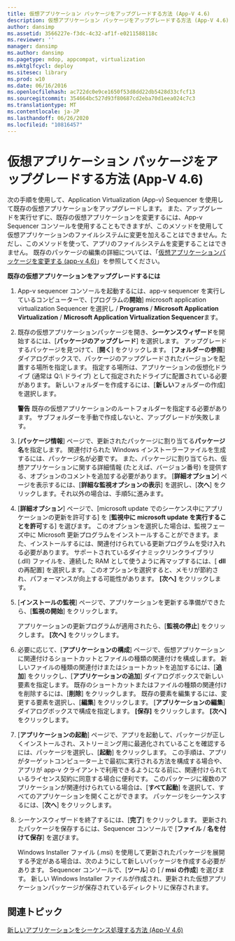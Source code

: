 ```yaml
---
title: 仮想アプリケーション パッケージをアップグレードする方法 (App-V 4.6)
description: 仮想アプリケーション パッケージをアップグレードする方法 (App-V 4.6)
author: dansimp
ms.assetid: 3566227e-f3dc-4c32-af1f-e0211588118c
ms.reviewer: ''
manager: dansimp
ms.author: dansimp
ms.pagetype: mdop, appcompat, virtualization
ms.mktglfcycl: deploy
ms.sitesec: library
ms.prod: w10
ms.date: 06/16/2016
ms.openlocfilehash: ac722dc0e9ce1650f53d8dd22db5428d33cfcf13
ms.sourcegitcommit: 354664bc527d93f80687cd2eba70d1eea024c7c3
ms.translationtype: MT
ms.contentlocale: ja-JP
ms.lasthandoff: 06/26/2020
ms.locfileid: "10816457"
---
```

# 仮想アプリケーション パッケージをアップグレードする方法 (App-V 4.6)


次の手順を使用して、Application Virtualization (App-v) Sequencer を使用して既存の仮想アプリケーションをアップグレードします。 また、アップグレードを実行せずに、既存の仮想アプリケーションを変更するには、App-v Sequencer コンソールを使用することもできますが、このメソッドを使用して仮想アプリケーションのファイルシステムに変更を加えることはできません。ただし、このメソッドを使って、アプリのファイルシステムを変更することはできません。 既存のパッケージの編集の詳細については、「[仮想アプリケーションパッケージを変更する (app-v 4.6)](how-to-modify-a-virtual-application-package--app-v-46-.md)」を参照してください。

**既存の仮想アプリケーションをアップグレードするには**

1.  App-v sequencer コンソールを起動するには、app-v sequencer を実行しているコンピューターで、[プログラムの**開始**] microsoft application virtualization Sequencer を選択し  /  **Programs**  /  **Microsoft Application Virtualization**  /  **Microsoft Application Virtualization Sequencer**ます。

2.  既存の仮想アプリケーションパッケージを開き、**シーケンスウィザード**を開始するには、[**パッケージのアップグレード**] を選択します。 アップグレードするパッケージを見つけて、[**開く**] をクリックします。 [**フォルダーの参照**] ダイアログボックスで、パッケージのアップグレードされたバージョンを配置する場所を指定します。 指定する場所は、アプリケーションの仮想化ドライブ (通常は Q:\\ ドライブ) として指定されたドライブに配置されている必要があります。 新しいフォルダーを作成するには、[**新しい**フォルダーの作成] を選択します。

    **警告** 既存の仮想アプリケーションのルートフォルダーを指定する必要があります。 サブフォルダーを手動で作成しないと、アップグレードが失敗します。

     

3.  [**パッケージ情報**] ページで、更新されたパッケージに割り当てる**パッケージ名**を指定します。 関連付けられた Windows インストーラーファイルを生成するには、パッケージ名が必要です。 また、パッケージに割り当てられ、仮想アプリケーションに関する詳細情報 (たとえば、バージョン番号) を提供する、オプションのコメントを追加する必要があります。 [**詳細オプション**] ページを表示するには、[**詳細な監視オプションの表示**] を選択し、[**次へ**] をクリックします。それ以外の場合は、手順5に進みます。

4.  [**詳細オプション**] ページで、[microsoft update でのシーケンス中にアプリケーションの更新を許可する] を [**監視中に microsoft update を実行することを許可**する] を選びます。 このオプションを選択した場合は、監視フェーズ中に Microsoft 更新プログラムをインストールすることができます。また、インストールするには、関連付けられている更新プログラムを受け入れる必要があります。 サポートされているダイナミックリンクライブラリ (.dll) ファイルを、連続した RAM として使うように再マップするには、[ **dll**の再配置] を選択します。 このオプションを選択すると、メモリが節約され、パフォーマンスが向上する可能性があります。 **[次へ]** をクリックします。

5.  [**インストールの監視**] ページで、アプリケーションを更新する準備ができたら、[**監視の開始**] をクリックします。

    アプリケーションの更新プログラムが適用されたら、[**監視の停止**] をクリックします。 **[次へ]** をクリックします。

6.  必要に応じて、[**アプリケーションの構成**] ページで、仮想アプリケーションに関連付けるショートカットとファイルの種類の関連付けを構成します。 新しいファイルの種類の関連付けまたはショートカットを追加するには、[**追加**] をクリックし、[**アプリケーションの追加**] ダイアログボックスで新しい要素を指定します。 既存のショートカットまたはファイルの種類の関連付けを削除するには、[**削除**] をクリックします。 既存の要素を編集するには、変更する要素を選択し、[**編集**] をクリックします。 [**アプリケーションの編集**] ダイアログボックスで構成を指定します。 **[保存]** をクリックします。 **[次へ]** をクリックします。

7.  [**アプリケーションの起動**] ページで、アプリを起動して、パッケージが正しくインストールされ、ストリーミング用に最適化されていることを確認するには、パッケージを選択し、[**起動**] をクリックします。 この手順は、アプリがターゲットコンピューター上で最初に実行される方法を構成する場合や、アプリが app-v クライアントで利用できるようになる前に、関連付けられているライセンス契約に同意する場合に便利です。 このパッケージに複数のアプリケーションが関連付けられている場合は、[**すべて起動**] を選択して、すべてのアプリケーションを開くことができます。 パッケージをシーケンスするには、[**次へ**] をクリックします。

8.  シーケンスウィザードを終了するには、[**完了**] をクリックします。 更新されたパッケージを保存するには、Sequencer コンソールで [**ファイル**  /  **名を付けて保存**] を選びます。

    Windows Installer ファイル (.msi) を使用して更新されたパッケージを展開する予定がある場合は、次のようにして新しいパッケージを作成する必要があります。 Sequencer コンソールで、[**ツール**] の [  /  **msi の作成**] を選びます。 新しい Windows Installer ファイルが作成され、更新された仮想アプリケーションパッケージが保存されているディレクトリに保存されます。

## 関連トピック


[新しいアプリケーションをシーケンス処理する方法 (App-V 4.6)](how-to-sequence-a-new-application--app-v-46-.md)

 

 





